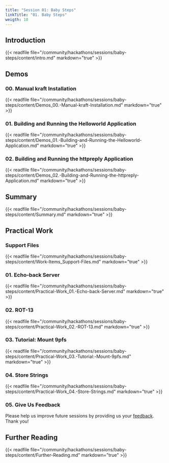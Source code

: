 ```yaml
---
title: "Session 01: Baby Steps"
linkTitle: "01. Baby Steps"
weigth: 10
---
```


## Introduction

{{< readfile file="/community/hackathons/sessions/baby-steps/content/intro.md" markdown="true" >}}

## Demos

### 00. Manual kraft Installation

{{< readfile file="/community/hackathons/sessions/baby-steps/content/Demos_00.-Manual-kraft-Installation.md" markdown="true" >}}

### 01. Building and Running the Helloworld Application

{{< readfile file="/community/hackathons/sessions/baby-steps/content/Demos_01.-Building-and-Running-the-Helloworld-Application.md" markdown="true" >}}

### 02. Building and Running the httpreply Application

{{< readfile file="/community/hackathons/sessions/baby-steps/content/Demos_02.-Building-and-Running-the-httpreply-Application.md" markdown="true" >}}

## Summary

{{< readfile file="/community/hackathons/sessions/baby-steps/content/Summary.md" markdown="true" >}}

## Practical Work

### Support Files

{{< readfile file="/community/hackathons/sessions/baby-steps/content/Work-Items_Support-Files.md" markdown="true" >}}

### 01. Echo-back Server

{{< readfile file="/community/hackathons/sessions/baby-steps/content/Practical-Work_01.-Echo-back-Server.md" markdown="true" >}}

### 02. ROT-13

{{< readfile file="/community/hackathons/sessions/baby-steps/content/Practical-Work_02.-ROT-13.md" markdown="true" >}}

### 03. Tutorial: Mount 9pfs

{{< readfile file="/community/hackathons/sessions/baby-steps/content/Practical-Work_03.-Tutorial:-Mount-9pfs.md" markdown="true" >}}

### 04. Store Strings

{{< readfile file="/community/hackathons/sessions/baby-steps/content/Practical-Work_04.-Store-Strings.md" markdown="true" >}}

### 05. Give Us Feedback
Please help us improve future sessions by providing us your [feedback](https://forms.gle/LyiK2UrnuQu3U6j79).
Thank you!

## Further Reading

{{< readfile file="/community/hackathons/sessions/baby-steps/content/Further-Reading.md" markdown="true" >}}
